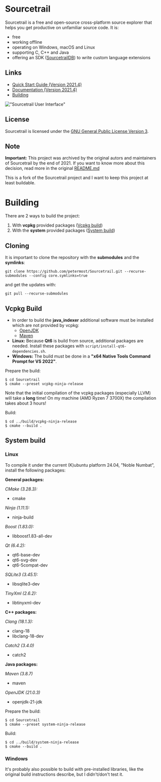 # Sourcetrail

Sourcetrail is a free and open-source cross-platform source explorer that helps you get productive on unfamiliar source code. It is:
* free
* working offline
* operating on Windows, macOS and Linux
* supporting C, C++ and Java
* offering an SDK ([SourcetrailDB](https://github.com/CoatiSoftware/SourcetrailDB)) to write custom language extensions



## __Links__
* [Quick Start Guide (Version 2021.4)](DOCUMENTATION.md#getting-started)
* [Documentation (Version 2021.4)](DOCUMENTATION.md)
* [Building](#building)

!["Sourcetrail User Interface"](docs/readme/user_interface.png "Sourcetrail User Interface")



## License

Sourcetrail is licensed under the [GNU General Public License Version 3](LICENSE.txt).

## Note

__Important:__ This project was archived by the original autors and maintainers of Sourcetrail by the end of 2021. If you want to know more about this decision, read more in the original [README.md](unused_coati_software_files/README.md)

This is a fork of the Sourcetrail project and I want to keep this project at least buildable. 

# Building

There are 2 ways to build the project:
1. With **vcpkg** provided packages ([Vcpkg build](#vcpkg-build))
2. With the **system** provided packages ([System build](#system-build))

## Cloning

It is important to clone the repository with the **submodules** and the **symlinks**:
```
git clone https://github.com/petermost/Sourcetrail.git --recurse-submodules --config core.symlinks=true
```
and get the updates with:
```
git pull --recurse-submodules
```



## Vcpkg Build

* In order to build the **java_indexer** additional software must be installed which are not provided by vcpkg:
    * [OpenJDK](https://jdk.java.net/)
    * [Maven](https://maven.apache.org/)
* **Linux:** Because **Qt6** is build from source, additional packages are needed. Install these packages with `script/install-qt6-dependencies.sh`.
* **Windows:** The build must be done in a **"x64 Native Tools Command Prompt for VS 2022"**.

Prepare the build:
```
$ cd Sourcetrail
$ cmake --preset vcpkg-ninja-release
```
Note that the initial compilation of the vcpkg packages (especially LLVM) will take a **long** time! On my machine (AMD Ryzen 7 3700X) the compilation takes about 3 hours!

Build:
```
$ cd ../build/vcpkg-ninja-release
$ cmake --build .
```



## System build

### Linux

To compile it under the current (K)ubuntu platform 24.04, "Noble Numbat", install the following packages:

**General packages:**

*CMake (3.28.3):*
* cmake

*Ninja (1.11.1):*
* ninja-build

*Boost (1.83.0):*
* libboost1.83-all-dev

*Qt (6.4.2):*
* qt6-base-dev
* qt6-svg-dev
* qt6-5compat-dev

*SQLite3 (3.45.1):*
* libsqlite3-dev

*TinyXml (2.6.2):*
* libtinyxml-dev

**C++ packages:**

*Clang (18.1.3):*
* clang-18
* libclang-18-dev

*Catch2 (3.4.0)*
* catch2

**Java packages:**

*Maven (3.8.7)*
* maven

*OpenJDK (21.0.3)*
* openjdk-21-jdk

Prepare the build:
```
$ cd Sourcetrail
$ cmake --preset system-ninja-release
```

Build:
```
$ cd ../build/system-ninja-release
$ cmake --build .
```

### Windows
It's probably also possible to build with pre-installed libraries, like the original build instructions describe, but I didn't/don't test it.

